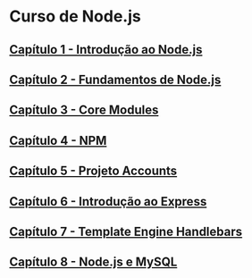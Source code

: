 # Curso de Node.js

## [Capítulo 1 - Introdução ao Node.js](https://github.com/dauryellen/curso-nodejs/tree/main/1_INTRO)

## [Capítulo 2 - Fundamentos de Node.js](https://github.com/dauryellen/curso-nodejs/tree/main/2_FUNDAMENTOS)

## [Capítulo 3 - Core Modules](https://github.com/dauryellen/curso-nodejs/tree/main/3_CORE_MODULES)

## [Capítulo 4 - NPM](https://github.com/dauryellen/curso-nodejs/tree/main/4_NPM_FUNDAMENTAL)

## [Capítulo 5 - Projeto Accounts](https://github.com/dauryellen/curso-nodejs/tree/main/5_ACCOUNTS)

## [Capítulo 6 - Introdução ao Express](https://github.com/dauryellen/curso-nodejs/tree/main/6_EXPRESS)

## [Capítulo 7 - Template Engine Handlebars](https://github.com/dauryellen/curso-nodejs/tree/main/7_TEMPLATE_ENGINE)

## [Capítulo 8 - Node.js e MySQL](https://github.com/dauryellen/curso-nodejs/tree/main/8_NODE_E_MYSQL)